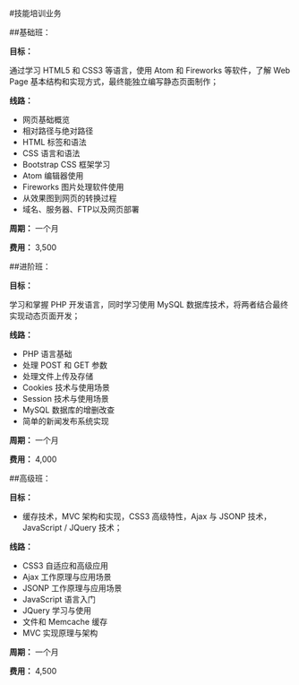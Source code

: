 #技能培训业务

##基础班：

**目标：**

通过学习 HTML5 和 CSS3 等语言，使用 Atom 和 Fireworks 等软件，了解 Web Page 基本结构和实现方式，最终能独立编写静态页面制作；

**线路：**

- 网页基础概览
- 相对路径与绝对路径
- HTML 标签和语法
- CSS 语言和语法
- Bootstrap CSS 框架学习
- Atom 编辑器使用
- Fireworks 图片处理软件使用
- 从效果图到网页的转换过程
- 域名、服务器、FTP以及网页部署

**周期：**	一个月

**费用：**	3,500

##进阶班：

**目标：**

学习和掌握 PHP 开发语言，同时学习使用 MySQL 数据库技术，将两者结合最终实现动态页面开发；

**线路：**

- PHP 语言基础
- 处理 POST 和 GET 参数
- 处理文件上传及存储
- Cookies 技术与使用场景
- Session 技术与使用场景
- MySQL 数据库的增删改查
- 简单的新闻发布系统实现

**周期：**	一个月

**费用：**	4,000

##高级班：

**目标：**

- 缓存技术，MVC 架构和实现，CSS3 高级特性，Ajax 与 JSONP 技术，JavaScript / JQuery 技术；

**线路：**

- CSS3 自适应和高级应用
- Ajax 工作原理与应用场景
- JSONP 工作原理与应用场景
- JavaScript 语言入门
- JQuery 学习与使用
- 文件和 Memcache 缓存
- MVC 实现原理与架构

**周期：**	一个月

**费用：**	4,500
